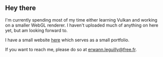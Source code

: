 ## Hey there

I'm currently spending most of my time either learning Vulkan and working on a smaller WebGL renderer.
I haven't uploaded much of anything on here yet, but am looking forward to.

I have a small website [here]([/guides/content/editing-an-existing-page](https://erwannleguilly.me/)) which serves as a small portfolio.

If you want to reach me, please do so at [erwann.leguilly@free.fr](mailto:erwann.leguilly@free.fr).
